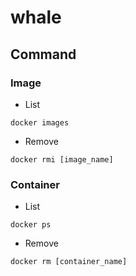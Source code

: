 # whale

## Command

### Image

- List
```shell
docker images
```

- Remove

```shell
docker rmi [image_name]
```

### Container

- List

```shell
docker ps
```

- Remove

```
docker rm [container_name]
```
